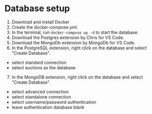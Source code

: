# Database setup
1. Download and install Docker
2. Create the docker-compose.yml.
3. In the terminal, run `docker-compose up -d` to start the database.
4. Download the Postgres extension by Chris for VS Code.
5. Download the MongoDb extension by MongoDb for VS Code.
6. In the PostgreSQL extension, right click on the database and select "Create Database".
* select standard connection
* select auctions as the database
7. In the MongoDB extension, right click on the database and select "Create Database".
* select advanced connection
* select standalone connection
* select username/password authentication
* leave authentication database blank